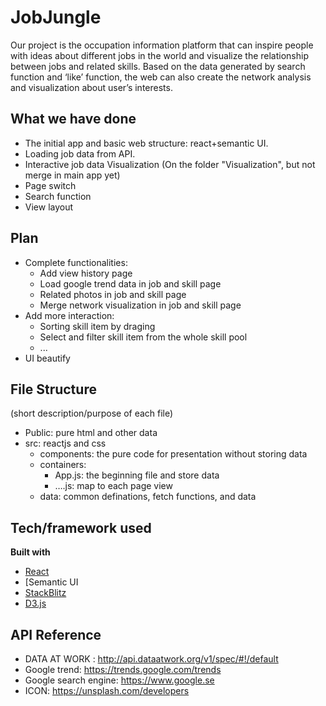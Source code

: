 # JobJungle
Our project is the occupation information platform that can inspire people with ideas about different jobs in the world and visualize the relationship between jobs and related skills. Based on the data generated by search function and ‘like’ function, the web can also create the network analysis and visualization about user’s interests.

## What we have done
- The initial app and basic web structure: react+semantic UI.
- Loading job data from API.
- Interactive job data Visualization (On the folder "Visualization", but not merge in main app yet)
- Page switch
- Search function
- View layout

## Plan
- Complete functionalities:
  - Add view history page
  - Load google trend data in job and skill page
  - Related photos in job and skill page
  - Merge network visualization in job and skill page
- Add more interaction:
  - Sorting skill item by draging
  - Select and filter skill item from the whole skill pool
  - ...
- UI beautify

## File Structure 
(short description/purpose of each file)
- Public: pure html and other data
- src: reactjs and css
  - components: the pure code for presentation without storing data
  - containers:
    - App.js: the beginning file and store data
    - ….js: map to each page view
  - data: common definations, fetch functions, and data


## Tech/framework used
<b>Built with</b>
- [React](https://reactjs.org)
- [Semantic UI
- [StackBlitz](https://stackblitz.com/)
- [D3.js](https://d3js.org/)

## API Reference
- DATA AT WORK : http://api.dataatwork.org/v1/spec/#!/default
- Google trend: https://trends.google.com/trends
- Google search engine: https://www.google.se
- ICON: https://unsplash.com/developers
